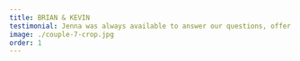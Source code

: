 ```yaml
---
title: BRIAN & KEVIN
testimonial: Jenna was always available to answer our questions, offer recommendations, and ensure that everything ran smoothly. Her dedication to capturing our love story was evident in every shot, and we are grateful for her beautiful work.
image: ./couple-7-crop.jpg
order: 1
---
```

